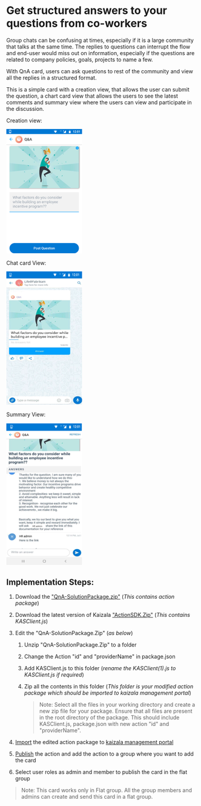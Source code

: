 # Get structured answers to your questions from co-workers

Group chats can be confusing at times, especially if it is a large community that talks at the same time. The replies to questions can interrupt the flow and end-user would miss out on information, especially if the questions are related to company policies, goals, projects to name a few.

With QnA card, users can ask questions to rest of the community and view all the replies in a structured format.

This is a simple card with a creation view, that allows the user can submit the question, a chart card view that allows the users to see the latest comments and summary view where the users can view and participate in the discussion.

Creation view:

<img src="QnAImages/1.png" alt="Chat card view Logo" width="200" />

Chat card View:

<img src="QnAImages/2.png" alt="Chat card view Logo" width="200" />

Summary View:

<img src="QnAImages/3.png" alt="Chat card view Logo" width="200" />

## Implementation Steps:
1. Download the ["QnA-SolutionPackage.zip"](https://aka.ms/QnA-SolutionPackage.zip) (*This contains action package*)
2. Download the latest version of Kaizala ["ActionSDK.Zip"](https://manage.kaiza.la/MiniApps/DownloadSDK) (*This contains KASClient.js*)
3. Edit the "QnA-SolutionPackage.Zip" (*as below*)
   1. Unzip "QnA-SolutionPackage.Zip" to a folder
   2. Change the Action "id" and "providerName" in package.json
   3. Add KASClient.js to this folder (*rename the KASClient(1).js to KASClient.js if required*)
   4. Zip all the contents in this folder (*This folder is your modified action package which should be imported to kaizala management portal*)    
       
      > Note: Select all the files in your working directory and create a new zip file for your package. Ensure that all files are present in the root directory of the package. This should include  KASClient.js, package.json with new action "id" and "providerName".
       
4. [Import](https://docs.microsoft.com/en-us/kaizala/actions/publish#import-kaizala-action) the edited action package to [kaizala management portal](https://manage.kaiza.la/)
5. [Publish](https://docs.microsoft.com/en-us/kaizala/actions/publish) the action and add the action to a group where you want to add the card
6. Select user roles as admin and member to publish the card in the flat group

> Note: This card works only in Flat group. All the group members and admins can create and send this card in a flat group.